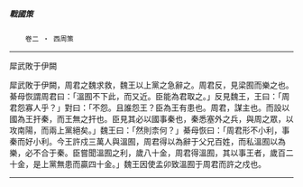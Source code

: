 

##### 戰國策
　　`卷二 ‧ 西周策`

* * *

犀武敗于伊闕

犀武敗于伊闕，周君之魏求救，魏王以上黨之急辭之。周君反，見梁囿而樂之也。綦母恢謂周君曰：「溫囿不下此，而又近。臣能為君取之。」反見魏王，王曰：「周君怨寡人乎？」對曰：「不怨。且誰怨王？臣為王有患也。周君，謀主也。而設以國為王扞秦，而王無之扞也。臣見其必以國事秦也，秦悉塞外之兵，與周之眾，以攻南陽，而兩上黨絕矣。」魏王曰：「然則柰何？」綦母恢曰：「周君形不小利，事秦而好小利。今王許戍三萬人與溫囿，周君得以為辭于父兄百姓，而私溫囿以為樂，必不合于秦。臣嘗聞溫囿之利，歲八十金，周君得溫囿，其以事王者，歲百二十金，是上黨無患而贏四十金。」魏王因使孟卯致溫囿于周君而許之戍也。

* * *

